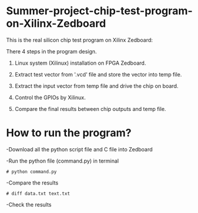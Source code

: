# Summer-project-chip-test-program-on-Xilinx-Zedboard
This is the real silicon chip test program on Xilinx Zedboard:

There 4 steps in the program design.

1. Linux system (Xilinux) installation on FPGA Zedboard.

2. Extract test vector from '.vcd' file and store the vector into temp file.

3. Extract the input vector from temp file and drive the chip on board.

4. Control the GPIOs by Xilinux.

5. Compare the final results between chip outputs and temp file.

# How to run the program? 
-Download all the python script file and C file into Zedboard

-Run the python file (command.py) in terminal

    # python command.py
    
-Compare the results

    # diff data.txt text.txt
    
-Check the results
